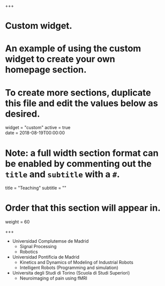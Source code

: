 +++
# Custom widget.
# An example of using the custom widget to create your own homepage section.
# To create more sections, duplicate this file and edit the values below as desired.
widget = "custom"
active = true  
date = 2018-08-19T00:00:00

# Note: a full width section format can be enabled by commenting out the `title` and `subtitle` with a `#`.
title = "Teaching"
subtitle = ""

# Order that this section will appear in.
weight = 60

+++

* Universidad Complutemse de Madrid
    - Signal Processing 
    - Robotics 
* Universidad Pontificia de Madrid 
    - Kinetics and Dynamics of Modeling of Industrial Robots 
    - Intelligent Robots (Programming and simulation)
* Universita degli Studi di Torino (Scuola di Studi Superiori)
	- Neuroimaging of pain using fMRI     
